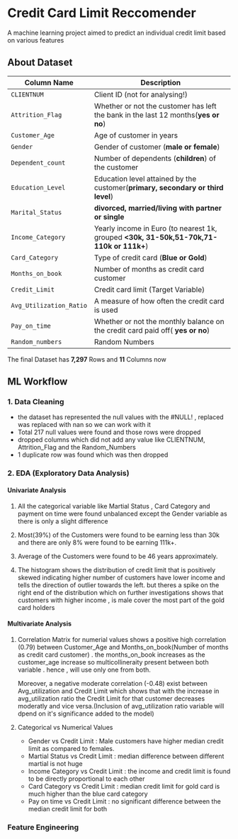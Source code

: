 # Credit Card Limit Reccomender
A machine learning project aimed to  predict an individual credit limit based on various features



## About Dataset
| Column Name      | Description                        |
|------------------|------------------------------------|
| `CLIENTNUM` | Client ID (not for analysing!) |
| `Attrition_Flag` | Whether or not the customer has left the bank in the last 12 months(**yes or no**) |
| `Customer_Age` | Age of customer in years |
| `Gender` | Gender of customer (**male or female**) |
| `Dependent_count` | Number of dependents (**children**) of the customer |
| `Education_Level` | Education level attained by the customer(**primary, secondary or third level**)|
| `Marital_Status` | **divorced, married/living with partner or single**  |
| `Income_Category` | Yearly income in Euro (to nearest 1k, grouped **<30k, 31-50k,51-70k,71-110k or 111k+**)|
| `Card_Category` | Type of credit card (**Blue or Gold**) |
| `Months_on_book` | Number of months as credit card customer |
| `Credit_Limit` | Credit card limit (Target Variable)|
| `Avg_Utilization_Ratio` | A measure of how often the credit card is used |
| `Pay_on_time` | Whether or not the monthly balance on the credit card paid off( **yes or no**) |
|`Random_numbers`| Random Numbers |

The final Dataset has **7,297** Rows and **11** Columns now


## ML Workflow
### 1. Data Cleaning
- the dataset has represented the null values with the #NULL! , replaced was replaced  with nan so we can work with it
- Total 217 null values were found and those rows were dropped
- dropped columns which did not add any value like CLIENTNUM, Attrition_Flag and the Random_Numbers
-  1 duplicate row was found which was then dropped

### 2. EDA (Exploratory Data Analysis) 
#### Univariate Analysis
1)  All the categorical variable like Martial Status , Card Category and payment on time were found unbalanced except the Gender variable as there is only a slight difference
    
2)  Most(39%) of the Customers were found to be earning less than 30k and there are only 8% were found to be earning 111k+.
3)  Average of the Customers were found to be 46 years approximately.
4)  The histogram shows the distribution of credit limit that is positively skewed indicating higher number of customers have lower income and tells the direction of outlier towards the left.
but theres a spike on the right end of the distribution which on further investigations shows that customers with higher income , is male cover the most part of the gold card holders

#### Multivariate Analysis
1) Correlation Matrix for numerial values shows a positive high correlation (0.79)     between Customer_Age and Months_on_book(Number of months as credit card             customer) . the months_on_book increases as the customer_age increase so            multicollineraity present between both variable . hence , will use only one from    both.

   Moreover, a negative moderate correlation (-0.48)  exist between                    Avg_utilization and Credit Limit which shows that with the increase in              avg_utilization ratio the Credit Limit for that customer decreases moderatly        and vice versa.(Inclusion of avg_utilization ratio variable will dpend on it's      significance added to the model)

2) Categorical vs Numerical Values
   - Gender vs Credit Limit : Male customers have higher median credit limit as          compared to females.
   - Martial Status vs Credit Limit : median difference between different martial
     is not huge
   - Income Category vs Credit Limit : the income and credit limit is found to be        directly proportional to each other
   - Card Category vs Credit Limit : median credit limit for gold card is much           higher than the blue card category
   - Pay on time vs Credit Limit : no significant difference between the median
     credit limit for both

### Feature Engineering 

